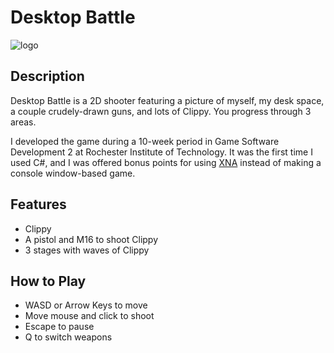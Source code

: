 # Desktop Battle

[logo]: https://raw.github.com/PxlBuzzard/Desktop_Battle/master/Apparition/ApparitionContent/pictures/menuheader.png
![logo]

## Description
Desktop Battle is a 2D shooter featuring a picture of myself, my desk space, a couple crudely-drawn guns, and lots of Clippy. You progress through 3 areas.

I developed the game during a 10-week period in Game Software Development 2 at Rochester Institute of Technology. It was the first time I used C#, and I was offered bonus points for using [XNA](http://en.wikipedia.org/wiki/Microsoft_XNA) instead of making a console window-based game.

## Features
* Clippy
* A pistol and M16 to shoot Clippy
* 3 stages with waves of Clippy


## How to Play
* WASD or Arrow Keys to move
* Move mouse and click to shoot
* Escape to pause
* Q to switch weapons
